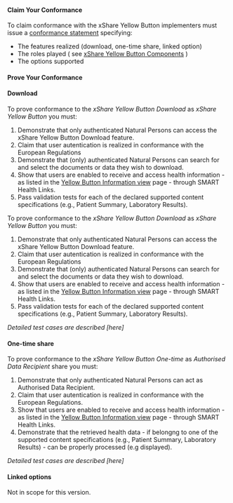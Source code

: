 #### Claim Your Conformance

To claim conformance with the xShare Yellow Button implementers must issue a [conformance statement](conf-statement.html) specifying:
* The features realized (download, one-time share, linked option)
* The roles played ( see [xShare Yellow Button Components](actors.html) )
* The options supported

#### Prove Your Conformance

#### Download

To prove conformance to the *xShare Yellow Button Download* as *xShare Yellow Button* you must:

1. Demonstrate that only authenticated Natural Persons can access the xShare Yellow Button Download feature.
1. Claim that user autentication is realized in conformance with the European Regulations
1. Demonstrate that (only) authenticated Natural Persons can search for and select the documents or data they wish to download.
1. Show that users are enabled to receive and access health information - as listed in the [Yellow Button Information view](content.html) page - through SMART Health Links.
1. Pass validation tests for each of the declared supported content specifications (e.g., Patient Summary, Laboratory Results).

To prove conformance to the *xShare Yellow Button Download* as *xShare Yellow Button* you must:

1. Demonstrate that only authenticated Natural Persons can access the xShare Yellow Button Download feature.
1. Claim that user autentication is realized in conformance with the European Regulations
1. Demonstrate that (only) authenticated Natural Persons can search for and select the documents or data they wish to download.
1. Show that users are enabled to receive and access health information - as listed in the [Yellow Button Information view](content.html) page - through SMART Health Links.
1. Pass validation tests for each of the declared supported content specifications (e.g., Patient Summary, Laboratory Results).

*Detailed test cases are described [here]*

#### One-time share

To prove conformance to the *xShare Yellow Button One-time* as *Authorised Data Recipient* share you must:

1. Demonstrate that only authenticated Natural Persons can act as Authorised Data Recipient.
1. Claim that user autentication is realized in conformance with the European Regulations.
1. Show that users are enabled to receive and access health information - as listed in the [Yellow Button Information view](content.html) page - through SMART Health Links.
1. Demonstrate that the retrieved health data - if belongng to one of the supported content specifications (e.g., Patient Summary, Laboratory Results) - can be properly processed (e.g displayed).

*Detailed test cases are described [here]*


#### Linked options

Not in scope for this version.
